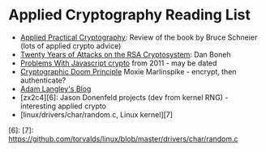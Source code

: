 Applied Cryptography Reading List
=================================

* [Applied Practical Cryptography][1]: Review of the book by Bruce Schneier (lots of applied crypto advice)
* [Twenty Years of Attacks on the RSA Cryptosystem][2]: Dan Boneh
* [Problems With Javascript crypto][3] from 2011 - may be dated
* [Cryptographic Doom Principle][4] Moxie Marlinspike - encrypt, then authenticate? 
* [Adam Langley's Blog][5]
* [zx2c4][6]: Jason Donenfeld projects (dev from kernel RNG) - interesting applied crypto 
* [linux/drivers/char/random.c, Linux kernel][7]


[1]: https://sockpuppet.org/blog/2013/07/22/applied-practical-cryptography/
[2]: http://crypto.stanford.edu/~dabo/papers/RSA-survey.pdf
[3]: https://www.nccgroup.trust/us/about-us/newsroom-and-events/blog/2011/august/javascript-cryptography-considered-harmful/
[4]: https://moxie.org/blog/the-cryptographic-doom-principle/
[5]: https://www.imperialviolet.org/posts-index.html
[6]:
[7]: https://github.com/torvalds/linux/blob/master/drivers/char/random.c
